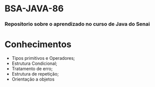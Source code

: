 # BSA-JAVA-86

### Repositorio sobre o aprendizado no curso de Java do Senai

# Conhecimentos

- Tipos primitivos e Operadores;
- Estrutura Condicional;
- Tratamento de erro;
- Estrutura de repetição;
- Orientação a objetos

